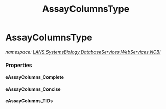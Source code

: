 ﻿---
title: AssayColumnsType
---

# AssayColumnsType
_namespace: [LANS.SystemsBiology.DatabaseServices.WebServices.NCBI](N-LANS.SystemsBiology.DatabaseServices.WebServices.NCBI.html)_






### Properties

#### eAssayColumns_Complete

#### eAssayColumns_Concise

#### eAssayColumns_TIDs

